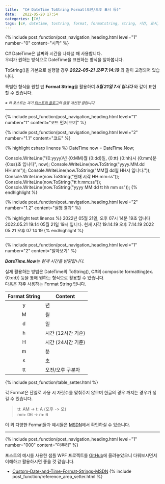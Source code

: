```yaml
---
title:  "C# DateTime ToString Format(오전/오후 표시 등)"
date:   2022-05-20 17:54
categories: [C#]
tags: [c#, datetime, tostring, format, formatstring, string, 시간, 표시, 형식, 포맷, 출력]
---
```



<!-- header for toc -->
{% include post_function/post_navigation_heading.html level="1" number="0" content="시작" %}

<!--start excerpt-->
C# DateTime은 날짜와 시간을 나타낼 때 사용합니다.  
우리가 원하는 방식으로 DateTime을 표현하는 방식을 알아봅니다.
<!--read more-->

ToString()을 기본으로 실행할 경우 ***2022-05-21 오후 7:14:19*** 와 같이 고정되어 있습니다.

특별한 형식을 원할 땐 **Format String**을 활용하여 ***5월 21일 7시 입니다*** 와 같이 표현할 수 있습니다.

<sub>*※ 이 포스트는 과거 [티스토리 블로그][Origin-Tistory-Post]의 글을 개선한 글입니다.*</sub>


----


<!-- include for toc -->
{% include post_function/post_navigation_heading.html level="1" number="1" content="코드 먼저 보기" %}

<!-- include for toc -->
{% include post_function/post_navigation_heading.html level="2" number="1.1" content="코드" %}

{% highlight csharp linenos %}
DateTime now = DateTime.Now;

Console.WriteLine("{0:yyyy}년 {0:MM}월 {0:dd}일, {0:tt} {0:hh}시 {0:mm}분 {0:ss}초 입니다", now);
Console.WriteLine(now.ToString("yyyy.MM.dd HH:mm"));
Console.WriteLine(now.ToString("MM월 dd일 HH시 입니다."));
Console.WriteLine(now.ToString("현재 시각 HH:mm:ss"));
Console.WriteLine(now.ToString("tt h:mm:ss"));
Console.WriteLine(now.ToString("yyyy MM dd tt hh mm ss"));
{% endhighlight %}


<!-- include for toc -->
{% include post_function/post_navigation_heading.html level="2" number="1.2" content="실행 결과" %}

{% highlight text linenos %}
2022년 05월 21일, 오후 07시 14분 19초 입니다
2022.05.21 19:14
05월 21일 19시 입니다.
현재 시각 19:14:19
오후 7:14:19
2022 05 21 오후 07 14 19
{% endhighlight %}


----


<!-- include for toc -->
{% include post_function/post_navigation_heading.html level="1" number="2" content="알아보기" %}

***DateTime.Now**는 현재 시간을 반환합니다.*

실제 활용하는 방법은 DateTime의 ToString(), C#의 composite formatting(ex. {0:dd}) 등을 통해 원하는 형식으로 활용할 수 있습니다.  
다음은 자주 사용하는 Format String 입니다.

| Format String   | Content             |
|:---------------:|-------------------- |
| y               | 년                  |
| M               | 월                  |
| d               | 일                  |
| h               | 시간 (12시간 기준)  |
| H               | 시간 (24시간 기준)  |
| m               | 분                  |
| s               | 초                  |
| tt              | 오전/오후 구분자    |
{% include post_function/table_setter.html %}

각 Format은 단일로 사용 시 자릿수를 맞춰주지 않으며 한글의 경우 깨지는 경우가 생길 수 있습니다.
> tt: AM -> t: A (오후 -> 오)  
> mm: 06 -> m: 6

이 외 다양한 Format들과 예시들은 [MSDN][Custom-Date-and-Time-Format-Strings-MSDN]에서 확인하실 수 있습니다.


----


<!-- include for toc -->
{% include post_function/post_navigation_heading.html level="1" number="000" content="마무리" %}

포스트의 예시를 사용한 샘플 WPF 프로젝트를 [GitHub][GitHub-Sample]에 올려놓았으니 다뤄보시면서 이해하고 활용하시면 좋을 것 같습니다.




<!-- reference area -->
  - [Custom-Date-and-Time-Format-Strings-MSDN][Custom-Date-and-Time-Format-Strings-MSDN]
{% include post_function/reference_area_setter.html %}




[Origin-Tistory-Post]: https://gigong.tistory.com/105
[Custom-Date-and-Time-Format-Strings-MSDN]: https://docs.microsoft.com/ko-kr/dotnet/standard/base-types/custom-date-and-time-format-strings
[GitHub-Sample]: https://github.com/GiGong/BlogPostSample/tree/main/Console/DateTimeToStringFormat